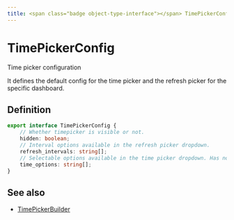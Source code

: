 ```yaml
---
title: <span class="badge object-type-interface"></span> TimePickerConfig
---
```

# <span class="badge object-type-interface"></span> TimePickerConfig

Time picker configuration

It defines the default config for the time picker and the refresh picker for the specific dashboard.

## Definition

```typescript
export interface TimePickerConfig {
	// Whether timepicker is visible or not.
	hidden: boolean;
	// Interval options available in the refresh picker dropdown.
	refresh_intervals: string[];
	// Selectable options available in the time picker dropdown. Has no effect on provisioned dashboard.
	time_options: string[];
}

```
## See also

 * <span class="badge builder"></span> [TimePickerBuilder](./builder-TimePickerBuilder.md)
